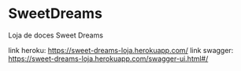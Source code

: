 # SweetDreams
Loja de doces Sweet Dreams

link heroku: https://sweet-dreams-loja.herokuapp.com/
link swagger: https://sweet-dreams-loja.herokuapp.com/swagger-ui.html#/
